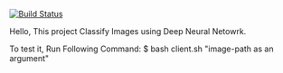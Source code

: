 [![Build Status](https://travis-ci.com/mayank18garg/Classification_ML.svg?branch=master)](https://travis-ci.com/mayank18garg/Classification_ML)

Hello, This project Classify Images using Deep Neural Netowrk.

To test it, Run Following Command:
$ bash client.sh "image-path as an argument"
